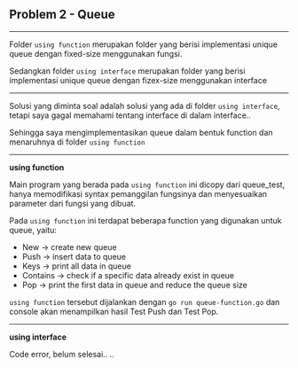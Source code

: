 ## **Problem 2 - Queue**

---

Folder `using function` merupakan folder yang berisi implementasi unique queue dengan fixed-size menggunakan fungsi.

Sedangkan folder `using interface` merupakan folder yang berisi implementasi unique queue dengan fizex-size menggunakan interface

---

Solusi yang diminta soal adalah solusi yang ada di folder `using interface`, tetapi saya gagal memahami tentang interface di dalam interface..

Sehingga saya mengimplementasikan queue dalam bentuk function dan menaruhnya di folder `using function`

---

**using function**

Main program yang berada pada `using function` ini dicopy dari queue_test, hanya memodifikasi syntax pemanggilan fungsinya dan menyesuaikan parameter dari fungsi yang dibuat.

Pada `using function` ini terdapat beberapa function yang digunakan untuk queue, yaitu:

- New -> create new queue
- Push -> insert data to queue
- Keys -> print all data in queue
- Contains -> check if a specific data already exist in queue
- Pop -> print the first data in queue and reduce the queue size

`using function` tersebut dijalankan dengan `go run queue-function.go` dan console akan menampilkan hasil Test Push dan Test Pop.

---

**using interface**

Code error, belum selesai.. ..
